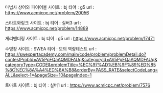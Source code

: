 마법사 상어와 파이어볼
사이트 : bj
티어 : g5
url : https://www.acmicpc.net/problem/20056

스타트와링크
사이트 : bj
티어 : 실버3
url : https://www.acmicpc.net/problem/14889

게리맨더링
사이트 : bj
티어 : g5
url : https://www.acmicpc.net/problem/17471

수영장
사이트 : SWEA
티어 : 모의 역량테스트
url : https://swexpertacademy.com/main/code/problem/problemDetail.do?contestProbId=AV5PpFQaAQMDFAUq&categoryId=AV5PpFQaAQMDFAUq&categoryType=CODE&problemTitle=%EC%97%AD%EB%9F%89%ED%85%8C%EC%8A%A4%ED%8A%B8&orderBy=PASS_RATE&selectCodeLang=ALL&select-1=&pageSize=10&pageIndex=1

토마토
사이트 : bj
티어 : 실버1
url : https://www.acmicpc.net/problem/7576
